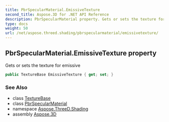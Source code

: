 ```yaml
---
title: PbrSpecularMaterial.EmissiveTexture
second_title: Aspose.3D for .NET API Reference
description: PbrSpecularMaterial property. Gets or sets the texture for emissive
type: docs
weight: 50
url: /net/aspose.threed.shading/pbrspecularmaterial/emissivetexture/
---
```

## PbrSpecularMaterial.EmissiveTexture property

Gets or sets the texture for emissive

```csharp
public TextureBase EmissiveTexture { get; set; }
```

### See Also

* class [TextureBase](../../texturebase/)
* class [PbrSpecularMaterial](../)
* namespace [Aspose.ThreeD.Shading](../../../aspose.threed.shading/)
* assembly [Aspose.3D](../../../)


